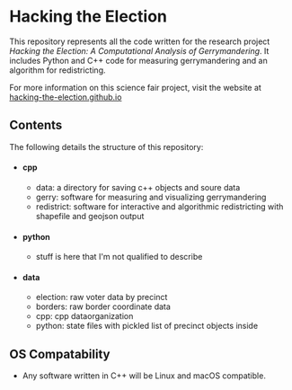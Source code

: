 # Hacking the Election

This repository represents all the code written for the research project *Hacking the Election: A Computational Analysis of Gerrymandering*. It includes Python and C++ code for measuring gerrymandering and an algorithm for redistricting.

For more information on this science fair project, visit the website at [hacking-the-election.github.io](https://hacking-the-election.github.io)

## Contents

The following details the structure of this repository:

- #### cpp
   - data: a directory for saving c++ objects and soure data
   - gerry: software for measuring and visualizing gerrymandering
   - redistrict: software for interactive and algorithmic redistricting with shapefile and geojson output
- #### python
   - stuff is here that I'm not qualified to describe
- #### data
   - election: raw voter data by precinct
   - borders: raw border coordinate data
   - cpp: cpp dataorganization
   - python: state files with pickled list of precinct objects inside    
## OS Compatability
- Any software written in C++ will be Linux and macOS compatible.
